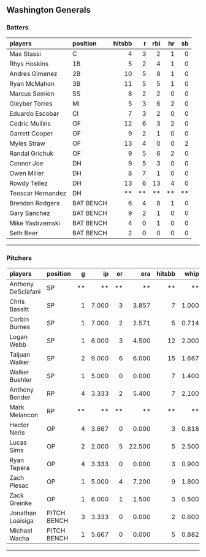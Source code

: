 ## Washington Generals

### Batters

 
|players           |position  | hitsbb|  r| rbi| hr| sb| 
|:-----------------|:---------|------:|--:|---:|--:|--:| 
|Max Stassi        |C         |      4|  3|   2|  1|  0| 
|Rhys Hoskins      |1B        |      5|  2|   4|  1|  0| 
|Andres Gimenez    |2B        |     10|  5|   8|  1|  0| 
|Ryan McMahon      |3B        |     11|  5|   5|  1|  0| 
|Marcus Semien     |SS        |      8|  2|   2|  0|  0| 
|Gleyber Torres    |MI        |      5|  3|   6|  2|  0| 
|Eduardo Escobar   |CI        |      7|  3|   2|  0|  0| 
|Cedric Mullins    |OF        |     12|  6|   3|  2|  0| 
|Garrett Cooper    |OF        |      9|  2|   1|  0|  0| 
|Myles Straw       |OF        |     13|  4|   0|  0|  2| 
|Randal Grichuk    |OF        |      9|  5|   6|  2|  0| 
|Connor Joe        |DH        |      9|  5|   3|  0|  0| 
|Owen Miller       |DH        |      8|  7|   1|  0|  0| 
|Rowdy Tellez      |DH        |     13|  6|  13|  4|  0| 
|Teoscar Hernandez |DH        |     **| **|  **| **| **| 
|Brendan Rodgers   |BAT BENCH |      6|  4|   8|  1|  0| 
|Gary Sanchez      |BAT BENCH |      9|  2|   1|  0|  0| 
|Mike Yastrzemski  |BAT BENCH |      4|  0|   1|  0|  0| 
|Seth Beer         |BAT BENCH |      2|  0|   0|  0|  0| 


* * *

### Pitchers

 
|players            |position    |  g|    ip| er|    era| hitsbb|  whip| so|  w| sv| 
|:------------------|:-----------|--:|-----:|--:|------:|------:|-----:|--:|--:|--:| 
|Anthony DeSclafani |SP          | **|    **| **|     **|     **|    **| **| **| **| 
|Chris Bassitt      |SP          |  1| 7.000|  3|  3.857|      7| 1.000|  8|  0|  0| 
|Corbin Burnes      |SP          |  1| 7.000|  2|  2.571|      5| 0.714| 10|  0|  0| 
|Logan Webb         |SP          |  1| 6.000|  3|  4.500|     12| 2.000|  3|  1|  0| 
|Taijuan Walker     |SP          |  2| 9.000|  6|  6.000|     15| 1.667|  3|  0|  0| 
|Walker Buehler     |SP          |  1| 5.000|  0|  0.000|      7| 1.400|  5|  1|  0| 
|Anthony Bender     |RP          |  4| 3.333|  2|  5.400|      7| 2.100|  4|  0|  2| 
|Mark Melancon      |RP          | **|    **| **|     **|     **|    **| **| **| **| 
|Hector Neris       |OP          |  4| 3.667|  0|  0.000|      3| 0.818|  5|  0|  0| 
|Lucas Sims         |OP          |  2| 2.000|  5| 22.500|      5| 2.500|  1|  0|  0| 
|Ryan Tepera        |OP          |  4| 3.333|  0|  0.000|      3| 0.900|  1|  1|  1| 
|Zach Plesac        |OP          |  1| 5.000|  4|  7.200|      9| 1.800|  4|  0|  0| 
|Zack Greinke       |OP          |  1| 6.000|  1|  1.500|      3| 0.500|  1|  0|  0| 
|Jonathan Loaisiga  |PITCH BENCH |  3| 3.333|  0|  0.000|      2| 0.600|  4|  0|  0| 
|Michael Wacha      |PITCH BENCH |  1| 5.667|  0|  0.000|      5| 0.882|  2|  1|  0| 


* * *


